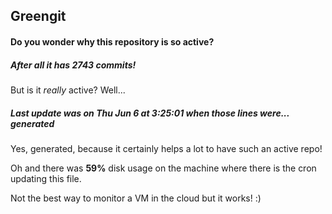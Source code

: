 ## Greengit

#### Do you wonder why this repository is so active?

##### After all it has 2743 commits!

But is it *really* active? Well...

##### Last update was on Thu Jun 6 at 3:25:01 when those lines were... generated

Yes, generated, because it certainly helps a lot to have such an active repo!

Oh and there was **59%** disk usage on the machine
where there is the cron updating this file.

Not the best way to monitor a VM in the cloud but it works! :)
